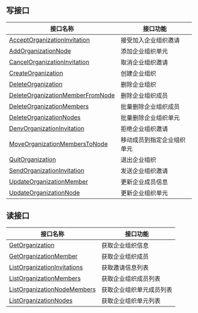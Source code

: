 ## 写接口

| 接口名称 | 接口功能 |
|---------|---------|
| [AcceptOrganizationInvitation](https://cloud.tencent.com/document/api/850/38748) | 接受加入企业组织邀请 |
| [AddOrganizationNode](https://cloud.tencent.com/document/api/850/38747) | 添加企业组织单元 |
| [CancelOrganizationInvitation](https://cloud.tencent.com/document/api/850/38746) | 取消企业组织邀请 |
| [CreateOrganization](https://cloud.tencent.com/document/api/850/38745) | 创建企业组织 |
| [DeleteOrganization](https://cloud.tencent.com/document/api/850/38744) | 删除企业组织 |
| [DeleteOrganizationMemberFromNode](https://cloud.tencent.com/document/api/850/38743) | 删除企业组织成员 |
| [DeleteOrganizationMembers](https://cloud.tencent.com/document/api/850/38742) | 批量删除企业组织成员 |
| [DeleteOrganizationNodes](https://cloud.tencent.com/document/api/850/38741) | 批量删除企业组织单元 |
| [DenyOrganizationInvitation](https://cloud.tencent.com/document/api/850/38740) | 拒绝企业组织邀请 |
| [MoveOrganizationMembersToNode](https://cloud.tencent.com/document/api/850/38739) | 移动成员到指定企业组织单元 |
| [QuitOrganization](https://cloud.tencent.com/document/api/850/38738) | 退出企业组织 |
| [SendOrganizationInvitation](https://cloud.tencent.com/document/api/850/38737) | 发送企业组织邀请 |
| [UpdateOrganizationMember](https://cloud.tencent.com/document/api/850/38736) | 更新企业成员信息 |
| [UpdateOrganizationNode](https://cloud.tencent.com/document/api/850/38735) | 更新企业组织单元 |

## 读接口

| 接口名称 | 接口功能 |
|---------|---------|
| [GetOrganization](https://cloud.tencent.com/document/api/850/38733) | 获取企业组织信息 |
| [GetOrganizationMember](https://cloud.tencent.com/document/api/850/38732) | 获取企业组织成员 |
| [ListOrganizationInvitations](https://cloud.tencent.com/document/api/850/38731) | 获取邀请信息列表 |
| [ListOrganizationMembers](https://cloud.tencent.com/document/api/850/38730) | 获取企业组织成员列表 |
| [ListOrganizationNodeMembers](https://cloud.tencent.com/document/api/850/38729) | 获取企业组织单元成员列表 |
| [ListOrganizationNodes](https://cloud.tencent.com/document/api/850/38728) | 获取企业组织单元列表 |

